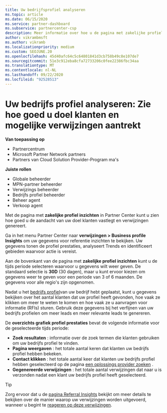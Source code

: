 ```yaml
---
title: Uw bedrijfsprofiel analyseren
ms.topic: article
ms.date: 06/15/2020
ms.service: partner-dashboard
ms.subservice: partnercenter-csp
description: Meer informatie over hoe u de pagina met zakelijke profiel inzichten kunt gebruiken om te zien hoe goed u de aandacht van uw doel klanten vastlegt en verwijzingen genereert.
author: vikrambmsft
ms.author: vikramb
ms.localizationpriority: medium
ms.custom: SEOJUNE.20
ms.openlocfilehash: 45d40afc64c5c64801841d3cb758b49c8e107de7
ms.sourcegitcommit: 51e3c912eba8cfa72733206c0fee22386fbc34aa
ms.translationtype: MT
ms.contentlocale: nl-NL
ms.lasthandoff: 09/22/2020
ms.locfileid: "92528513"
---
```

# <a name="analyze-your-business-profile---see-how-well-you-attract-target-customers-and-potential-referrals"></a>Uw bedrijfs profiel analyseren: Zie hoe goed u doel klanten en mogelijke verwijzingen aantrekt
<!-- 
https://go.microsoft.com/fwlink/?linkid=849120
-->

**Van toepassing op**

- Partnercentrum
- Microsoft Partner Network partners
- Partners van Cloud Solution Provider-Program ma's

**Juiste rollen**

- Globale beheerder
- MPN-partner beheerder
- Verwijzings beheerder
- Bedrijfs profiel beheerder
- Beheer agent
- Verkoop agent

Met de pagina met **zakelijke profiel inzichten** in Partner Center kunt u zien hoe goed u de aandacht van uw doel klanten vastlegt en verwijzingen genereert.

Ga in het menu Partner Center naar **verwijzingen > Business profile Insights** om uw gegevens voor referentie inzichten te bekijken. Uw gegevens tonen de profiel prestaties, analyseert Trends en identificeert gebieden waarvoor actie is vereist.

Aan de bovenkant van de pagina met **zakelijke profiel inzichten** kunt u de tijds periode selecteren waarvoor u gegevens wilt weer geven. De standaard selectie is **30D** (30 dagen), maar u kunt ervoor kiezen om gegevens weer te geven voor een periode van 3 of 6 maanden. De gegevens voor alle regio's zijn opgenomen.

Nadat u het [bedrijfs profiel](create-a-marketing-profile.md)van uw bedrijf hebt geplaatst, kunt u gegevens bekijken over het aantal klanten dat uw profiel heeft gevonden, hoe vaak ze klikken om meer te weten te komen en hoe vaak ze u aanvragen voor informatie (RFIs) sturen. Gebruik deze gegevens bij het verfijnen van uw bedrijfs profielen om meer leads en meer relevante leads te genereren.

De **overzichts grafiek profiel prestaties** bevat de volgende informatie voor de geselecteerde tijds periode:

- **Zoek resultaten** : informatie over de zoek termen die klanten gebruiken om uw bedrijfs profiel te vinden.
- **Pagina weergaven** : het totale aantal keren dat klanten uw bedrijfs profiel hebben bekeken.
- **Contact klikken** : het totale aantal keer dat klanten uw bedrijfs profiel hebben geselecteerd op de pagina [een oplossings provider zoeken](https://www.microsoft.com/solution-providers/home) .
- **Gegenereerde verwijzingen** : het totale aantal verwijzingen dat naar u is verzonden nadat een klant uw bedrijfs profiel heeft geselecteerd.

> [!TIP]
> Zorg ervoor dat u de [pagina Referral Insights](referral-insights.md) bekijkt om meer details te bekijken over de manier waarop uw verwijzingen worden uitgevoerd, wanneer u begint te [reageren op deze verwijzingen](manage-leads.md).
